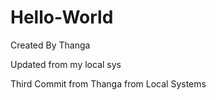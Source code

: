 Hello-World
===========
Created By Thanga

Updated from my local sys


Third Commit from Thanga from Local Systems